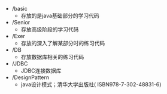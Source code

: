 - /basic
  - 存放的是java基础部分的学习代码
- /Senior
  - 存放高级阶段的学习代码
- /Exer
  - 存放的深入了解某部分时的练习代码
- /DB
  - 存放数据库相关的练习代码
- /JDBC
  - JDBC连接数据库
- /DesignPattern
  - java设计模式；清华大学出版社( ISBN978-7-302-48831-6)
